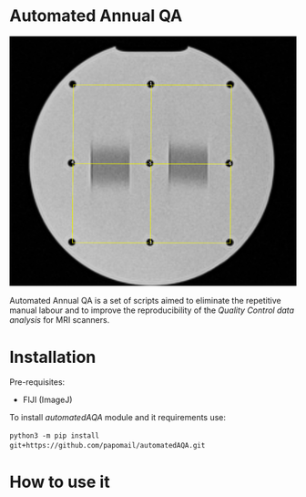 
# Automated Annual QA 
![](./icons/lin.png)


Automated Annual QA is a set of scripts aimed to eliminate the repetitive manual labour and to improve the reproducibility of the *Quality Control data analysis* for MRI scanners.



# Installation
Pre-requisites:
- FIJI (ImageJ)

To install *automatedAQA* module and it requirements use:

`python3 -m pip install git+https://github.com/papomail/automatedAQA.git`


# How to use it
 
